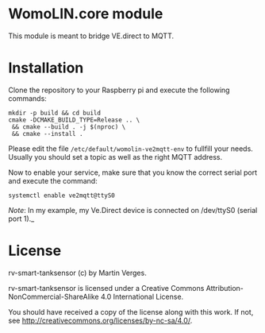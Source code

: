 # WomoLIN.core module 

This module is meant to bridge VE.direct to MQTT.

# Installation

Clone the repository to your Raspberry pi and execute the following commands:

```
mkdir -p build && cd build
cmake -DCMAKE_BUILD_TYPE=Release .. \
 && cmake --build . -j $(nproc) \
 && cmake --install .
```

Please edit the file `/etc/default/womolin-ve2mqtt-env` to fullfill your needs.
Usually you should set a topic as well as the right MQTT address.

Now to enable your service, make sure that you know the correct serial port and execute the command:

```
systemctl enable ve2mqtt@ttyS0
```
_Note_: In my example, my Ve.Direct device is connected on /dev/ttyS0 (serial port 1)._


# License

rv-smart-tanksensor (c) by Martin Verges.

rv-smart-tanksensor is licensed under a Creative Commons Attribution-NonCommercial-ShareAlike 4.0 International License.

You should have received a copy of the license along with this work.
If not, see <http://creativecommons.org/licenses/by-nc-sa/4.0/>.

